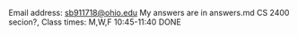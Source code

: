 Email address: sb911718@ohio.edu
My answers are in answers.md
CS 2400 secion?, Class times: M,W,F 10:45-11:40
DONE